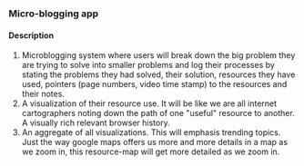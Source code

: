 ### Micro-blogging app

#### Description
1. Microblogging system where users will break down the big problem they are trying to solve into smaller problems and log their processes by stating the problems they had solved, their solution, resources they have used, pointers (page numbers, video time stamp) to the resources and their notes.
2. A visualization of their resource use. It will be like we are all internet cartographers noting down the path of one "useful" resource to another. A visually rich relevant browser history.
3. An aggregate of all visualizations. This will emphasis trending topics. Just the way google maps offers us more and more details in a map as we zoom in, this resource-map will get more detailed as we zoom in.
